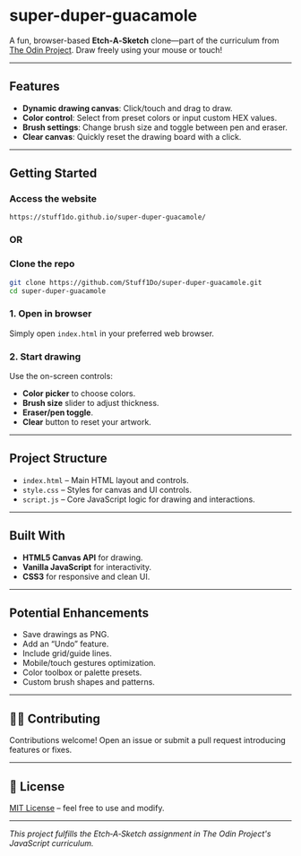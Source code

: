 # super-duper-guacamole

A fun, browser-based **Etch‑A‑Sketch** clone—part of the curriculum from [The Odin Project](https://www.theodinproject.com). Draw freely using your mouse or touch!

---

## Features

- **Dynamic drawing canvas**: Click/touch and drag to draw.
- **Color control**: Select from preset colors or input custom HEX values.
- **Brush settings**: Change brush size and toggle between pen and eraser.
- **Clear canvas**: Quickly reset the drawing board with a click.

---

##  Getting Started
### Access the website 

`https://stuff1do.github.io/super-duper-guacamole/`
### OR 

###  Clone the repo

```bash
git clone https://github.com/Stuff1Do/super-duper-guacamole.git
cd super-duper-guacamole
```

### 1. Open in browser

Simply open `index.html` in your preferred web browser.

### 2. Start drawing

Use the on-screen controls:
- **Color picker** to choose colors.
- **Brush size** slider to adjust thickness.
- **Eraser/pen toggle**.
- **Clear** button to reset your artwork.

---

## Project Structure

- `index.html` – Main HTML layout and controls.
- `style.css` – Styles for canvas and UI controls.
- `script.js` – Core JavaScript logic for drawing and interactions.

---

## Built With

- **HTML5 Canvas API** for drawing.
- **Vanilla JavaScript** for interactivity.
- **CSS3** for responsive and clean UI.

---

## Potential Enhancements

- Save drawings as PNG.
- Add an “Undo” feature.
- Include grid/guide lines.
- Mobile/touch gestures optimization.
- Color toolbox or palette presets.
- Custom brush shapes and patterns.

---

## 👨‍💻 Contributing

Contributions welcome! Open an issue or submit a pull request introducing features or fixes.

---

## 📄 License

[MIT License](LICENSE) – feel free to use and modify.

---

*This project fulfills the Etch‑A‑Sketch assignment in The Odin Project's JavaScript curriculum.*
